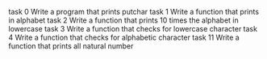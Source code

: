 task 0 Write a program that prints putchar
task 1 Write a function that prints in alphabet
task 2 Write a function that prints 10 times the alphabet in lowercase
task 3 Write a function that checks for lowercase character
task 4 Write a function that checks for alphabetic character
task 11 Write a function that prints all natural number
